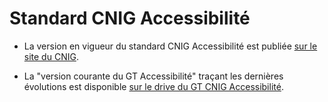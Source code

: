 # Standard CNIG Accessibilité

- La version en vigueur du standard CNIG Accessibilité est publiée [sur le site du CNIG](http://cnig.gouv.fr/ressources-accessibilite-a25335.html).

- La "version courante du GT Accessibilité" traçant les dernières évolutions est disponible [sur le drive du GT CNIG Accessibilité](https://drive.google.com/drive/folders/1M0OPN0IAKcZB4eoVzI-fzMblz8HjSdnm?usp=share_link).

